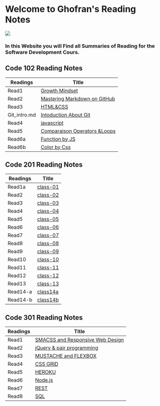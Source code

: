 # Welcome to Ghofran's Reading Notes
![](https://encrypted-tbn0.gstatic.com/images?q=tbn:ANd9GcQ7GuRWxXVeA3i83C6MbKg8z3mW2ljc7prhvQ&usqp=CAU)

### In this Website you will Find all Summaries of Reading for the Software Development Cours.

## Code 102 Reading Notes

|Readings             |Title                                                                                   |
|---------------------|----------------------------------------------------------------------------------------|
|Read1                |[Growth Mindset](https://ghofrandayyat.github.io/reading-notes/102/read1)               |
|Read2                |[Mastering Markdown on GitHub](https://ghofrandayyat.github.io/reading-notes/102/read2) |
|Read3                |[HTML&CSS](https://ghofrandayyat.github.io/reading-notes/102/read3)                     |
|Git_intro.md         |[Intoduction About Git](https://ghofrandayyat.github.io/reading-notes/102/Git_intro)    |
|Read4                |[javascript](https://ghofrandayyat.github.io/reading-notes/102/read4)                   |
|Read5                |[Comparaison Operators &Loops](https://ghofrandayyat.github.io/reading-notes/102/read5) |
|Read6a               |[Function by JS](https://ghofrandayyat.github.io/reading-notes/102/read6a)              |
|Read6b               |[Color by Css ](https://ghofrandayyat.github.io/reading-notes/102/read6b)               |

## Code 201 Reading Notes


|Readings|Title                                                                   |
|--------|------------------------------------------------------------------------|
|Read1a  |[class-01](https://ghofrandayyat.github.io/reading-notes/201/class-01)  |
|Read2   |[class-02](https://ghofrandayyat.github.io/reading-notes/201/class-02)  |
|Read3   |[class-03](https://ghofrandayyat.github.io/reading-notes/201/class-03)  |
|Read4   |[class-04](https://ghofrandayyat.github.io/reading-notes/201/class-04)  |
|Read5   |[class-05](https://ghofrandayyat.github.io/reading-notes/201/class-05)  |
|Read6   |[class-06](https://ghofrandayyat.github.io/reading-notes/201/class-06)  |
|Read7   |[class-07](https://ghofrandayyat.github.io/reading-notes/201/class-07)  |
|Read8   |[class-08](https://ghofrandayyat.github.io/reading-notes/201/class-08)  |
|Read9   |[class-09](https://ghofrandayyat.github.io/reading-notes/201/class-09)  |
|Read10  |[class-10](https://ghofrandayyat.github.io/reading-notes/201/class-10)  |
|Read11  |[class-11](https://ghofrandayyat.github.io/reading-notes/201/class-11)  |
|Read12  |[class-12](https://ghofrandayyat.github.io/reading-notes/201/class-12)  |
|Read13  |[class-13](https://ghofrandayyat.github.io/reading-notes/201/class-13)  |
|Read14-a|[class14a](https://ghofrandayyat.github.io/reading-notes/201/class-14-a)|
|Read14-b|[class14b](https://ghofrandayyat.github.io/reading-notes/201/class-14-b)|



## Code 301 Reading Notes


|Readings  |Title                                                                                          |
|----------|-----------------------------------------------------------------------------------------------|
|Read1     |[SMACSS and Responsive Web Design](https://ghofrandayyat.github.io/reading-notes/301/read301-1)|
|Read2     |[jQuery  & pair programming](https://ghofrandayyat.github.io/reading-notes/301/read301-2)      |
|Read3     |[MUSTACHE and FLEXBOX](https://ghofrandayyat.github.io/reading-notes/301/read301-3)            |
|Read4     |[CSS GRID](https://ghofrandayyat.github.io/reading-notes/301/read301-4)                        |
|Read5     |[HEROKU](https://ghofrandayyat.github.io/reading-notes/301/read301-5)                          |
|Read6     |[Node.js](https://ghofrandayyat.github.io/reading-notes/301/read301-6)                         |
|Read7     |[REST](https://ghofrandayyat.github.io/reading-notes/301/read301-7)                            |
|Read8     |[SQL](https://ghofrandayyat.github.io/reading-notes/301/read301-8)                             |